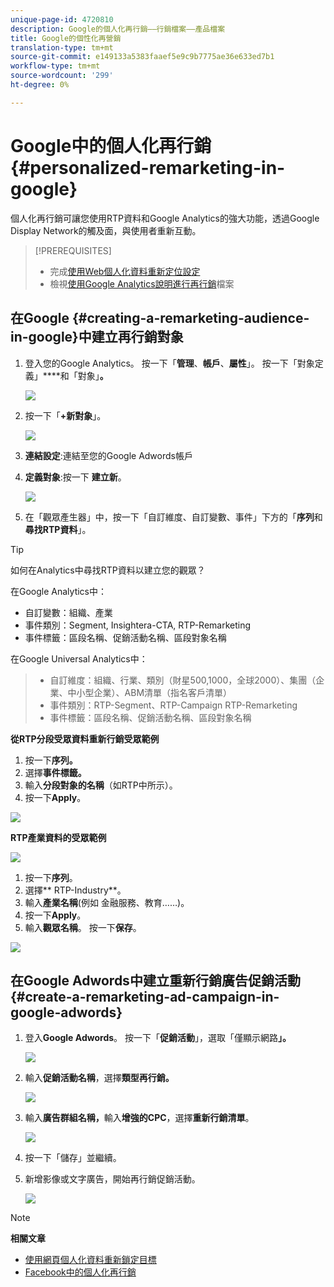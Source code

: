 ```yaml
---
unique-page-id: 4720810
description: Google的個人化再行銷——行銷檔案——產品檔案
title: Google的個性化再營銷
translation-type: tm+mt
source-git-commit: e149133a5383faaef5e9c9b7775ae36e633ed7b1
workflow-type: tm+mt
source-wordcount: '299'
ht-degree: 0%

---
```



# Google中的個人化再行銷{#personalized-remarketing-in-google}

個人化再行銷可讓您使用RTP資料和Google Analytics的強大功能，透過Google Display Network的觸及面，與使用者重新互動。

>[!PREREQUISITES]
>
>* 完成[使用Web個人化資料重新定位設定](retargeting-with-web-personalization-data.md)
>* 檢視[使用Google Analytics說明進行再行銷](https://support.google.com/analytics/topic/2611283?hl=en&amp;ref_topic=3413645)檔案

>



## 在Google {#creating-a-remarketing-audience-in-google}中建立再行銷對象

1. 登入您的Google Analytics。 按一下「**管理**、**帳戶**、**屬性**」。 按一下「對象定義」****&#x200B;和「對象」**。**

   ![](assets/remarketing-ga-screenshots.jpg)

1. 按一下「**+新對象**」。

   ![](assets/image2015-1-15-17-3a26-3a40.png)

1. **連結設定**:連結至您的Google Adwords帳戶
1. **定義對象**:按一下 **建立新**。

   ![](assets/image2015-1-15-17-3a32-3a4.png)

1. 在「觀眾產生器」中，按一下「自訂維度、自訂變數、事件」下方的「**序列**&#x200B;和&#x200B;**尋找RTP資料**」。

>[!TIP]
>
>如何在Analytics中尋找RTP資料以建立您的觀眾？
>
>在Google Analytics中：
>
>* 自訂變數：組織、產業
>* 事件類別：Segment, Insightera-CTA, RTP-Remarketing
>* 事件標籤：區段名稱、促銷活動名稱、區段對象名稱

>
>
在Google Universal Analytics中：
>
>* 自訂維度：組織、行業、類別（財星500,1000，全球2000）、集團（企業、中小型企業）、ABM清單（指名客戶清單）
>* 事件類別：RTP-Segment、RTP-Campaign RTP-Remarketing
>* 事件標籤：區段名稱、促銷活動名稱、區段對象名稱

>



**從RTP分段受眾資料重新行銷受眾範例**

1. 按一下&#x200B;**序列。**
1. 選擇&#x200B;**事件標籤。**
1. 輸入&#x200B;**分段對象的名稱**（如RTP中所示）。
1. 按一下&#x200B;**Apply**。

![](assets/image2015-2-10-14-3a51-3a43.png)

**RTP產業資料的受眾範例**

![](assets/image2015-1-15-17-3a36-3a5.png)

1. 按一下&#x200B;**序列**。
1. 選擇** RTP-Industry**。
1. 輸入&#x200B;**產業名稱**(例如 金融服務、教育……)。
1. 按一下&#x200B;**Apply**。
1. 輸入&#x200B;**觀眾名稱**。 按一下&#x200B;**保存**。

![](assets/image2015-1-15-18-3a29-3a16.png)

## 在Google Adwords中建立重新行銷廣告促銷活動{#create-a-remarketing-ad-campaign-in-google-adwords}

1. 登入&#x200B;**Google Adwords**。 按一下「**促銷活動**」，選取「僅顯示網路&#x200B;**」。**

   ![](assets/image2015-1-15-18-3a31-3a58.png)

1. 輸入&#x200B;**促銷活動名稱**，選擇&#x200B;**類型再行銷。**

   ![](assets/image2015-1-15-18-3a35-3a7.png)

1. 輸入&#x200B;**廣告群組名稱，**&#x200B;輸入&#x200B;**增強的CPC**，選擇&#x200B;**重新行銷清單**。

   ![](assets/image2015-1-15-18-3a51-3a57.png)

1. 按一下「儲存」並繼續。
1. 新增影像或文字廣告，開始再行銷促銷活動。

   ![](assets/image2015-1-15-18-3a47-3a21.png)

>[!NOTE]
>
>**相關文章**
>
>* [使用網頁個人化資料重新鎖定目標](retargeting-with-web-personalization-data.md)
>* [Facebook中的個人化再行銷](personalized-remarketing-in-facebook.md)

